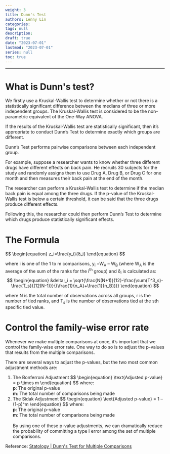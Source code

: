 ```yaml
---
weight: 3
title: Dunn's Test
authors: Lenny Lin
categories: 
tags: null
description:
draft: true
date: "2023-07-01"
lastmod: "2023-07-01"
series: null
toc: true
---
```






<!--more-->
---

<h1> What is Dunn's test?</h1>
We firstly use a Kruskal-Wallis test to determine whether or not there is a statistically significant difference between the medians of three or more independent groups. <a class = "marginnote">The Kruskal-Wallis test is considered to be the non-parametric equivalent of the One-Way ANOVA.</a> 

If the results of the Kruskal-Wallis test are statistically significant, then it’s appropriate to conduct Dunn’s Test to determine exactly which groups are different.

Dunn’s Test performs pairwise comparisons between each independent group.

For example, suppose a researcher wants to know whether three different drugs have different effects on back pain. He recruits 30 subjects for the study and randomly assigns them to use Drug A, Drug B, or Drug C for one month and then measures their back pain at the end of the month.

The researcher can perform a Kruskal-Wallis test to determine if the median back pain is equal among the three drugs. If the p-value of the Kruskal-Wallis test is below a certain threshold, it can be said that the three drugs produce different effects. 

Following this, the researcher could then perform Dunn’s Test to determine which drugs produce statistically significant effects.


<h1>The Formula</h1>
$$
\begin{equation}
z_i=\frac{y_i}{&delta;_i}
\end{equation}
$$

where i is one of the 1 to m comparisons, y<sub>i</sub> =W<sub>A</sub> – W<sub>B</sub> (where W<sub>A</sub> is the average of the sum of the ranks for the i<sup>th</sup> group) and &delta;<sub>i</sub> is calculated as:
$$
\begin{equation}
&delta;_i = \sqrt{\frac{N(N+1)}{12}-\frac{\sum(T^3_s)-\frac{T_s}{(12(N-1)}}{(\frac{1}{n_A}+\frac{1}{n_B})}}
\end{equation}
$$

where N is the total number of observations across all groups, r is the number of tied ranks, and T<sub>s</sub> is the number of observations tied at the sth specific tied value.


<h1>Control the family-wise error rate</h1>

Whenever we make multiple comparisons at once, it’s important that we control the family-wise error rate. One way to do so is to adjust the p-values that results from the multiple comparisons.

There are several ways to adjust the p-values, but the two most common adjustment methods are:

<ol>
<li>The Bonferroni Adjustment
$$
\begin{equation}
\text{Adjusted p-value} = p \times m
\end{equation}
$$
where:
<br><b>p</b>: The original p-value
<br><b>m</b>: The total number of comparisons being made
<br>
</li>
<li>The Sidak Adjustment
$$
\begin{equation}
\text{Adjusted p-value} = 1 – (1-p)^m
\end{equation}
$$
where:
<br><b>p</b>: The original p-value
<br><b>m</b>: The total number of comparisons being made
<br><br>By using one of these p-value adjustments, we can dramatically reduce the probability of committing a type I error among the set of multiple comparisons.</li>
</ol>


Reference: <a href = "https://www.statology.org/dunns-test/" target="_blank" rel="noopener noreferrer">Statology | Dunn's Test for Multiple Comparisons</a>